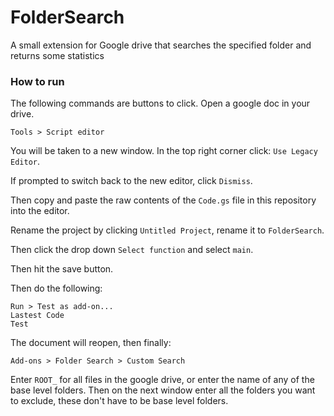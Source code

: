 # FolderSearch
A small extension for Google drive that searches the specified folder and returns some statistics

### How to run

The following commands are buttons to click. Open a google doc in your drive.

```
Tools > Script editor
```

You will be taken to a new window. In the top right corner click: `Use Legacy Editor`.

If prompted to switch back to the new editor, click `Dismiss`.

Then copy and paste the raw contents of the `Code.gs` file in this repository into the editor.

Rename the project by clicking `Untitled Project`, rename it to `FolderSearch`.

Then click the drop down `Select function` and select `main`.

Then hit the save button.

Then do the following:

```
Run > Test as add-on...
Lastest Code
Test
```

The document will reopen, then finally:
```
Add-ons > Folder Search > Custom Search
```

Enter `ROOT_` for all files in the google drive, or enter the name of any of the base level folders. Then on the next window enter all the folders you want to exclude, these don't have to be base level folders.
